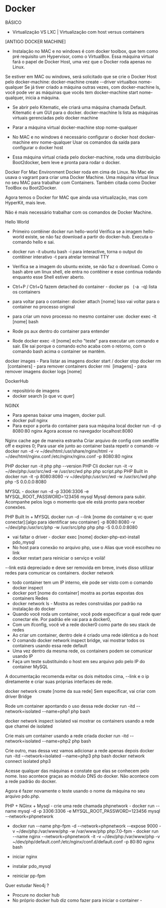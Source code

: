 # Docker

BÁSICO
- Virtualização VS LXC | Virtualização com host versus containers

[ANTIGO DOCKER MACHINE]
- Instalação no MAC e no windows é com docker toolbox, que tem como pré requisito um Hypervisor, como o VirtualBox. Essa máquina virtual fará o papel de Docker Host, uma vez que o Docker roda apenas no Linux.

Se estiver em MAC ou windows, será solicitado que se crie o Docker Host
pelo docker-machine: docker-machine create --driver virtualbox nome-qualquer
Se já tiver criado a máquina outras vezes, com docker-machine ls, você pode ver as máquinas que vocês tem
docker-machine start nome-qualquer, inicia a máquina.

- Se abrir pelo Kitematic, ele criará uma máquina chamada Default. Kitematic é um GUI para o docker.
docker-machine ls lista as máquinas virtuais gerenciadas pelo docker machine

- Parar a máquina virtual docker-machine stop nome-qualquer

- No MAC e no windows é necessário configurar o docker host
docker-machine env nome-qualquer
Usar os comandos da saída para configurar o docker host

- Essa máquina virtual criada pelo docker-machine, roda uma distribuição Boot2docker, bem leve e pronta para rodar o docker.

Docker For Mac Environment
Docker roda em cima de Linux. No Mac ele usava o vagrant para criar uma Docker Machine. Uma máquina virtual linux no seu MAC para trabalhar com Containers. Também citada como Docker ToolBox ou Boot2Docker.

Agora temos o Docker for MAC que ainda usa virtualização, mas com HyperKit, mais leve.

Não é mais necessário trabalhar com os comandos de Docker Machine.

Hello World
- Primeiro contêiner docker run hello-world
Verifica se a imagem hello-world existe, se não faz download a partir do docker-hub. Executa o comando hello e sai.

- docker run -it ubuntu bash
-i para interactive, torna o output do contêiner interativo
-t para atrelar terminal TTY
- Verifica se a imagem do ubuntu existe, se não faz o download. Como o bash abre um linux shell, ele entra no contêiner e esse continua rodando enquanto esse Shell estiver aberto.

- Ctrl+P / Ctrl+Q fazem detached do container
- docker ps   (-a  -q) lista os containers
- para voltar para o container: docker attach [nome] Isso vai voltar para o container no processo original
- para criar um novo processo no mesmo container use: docker exec -it [nome] bash
- Rode ps aux dentro do container para entender
- Rode docker exec -it [nome] echo "teste" para executar um comando e sair. Ele sai porque o comando echo acaba com o retorno, com o comando bash acima o container se mantêm.

docker images - Para listar as imagens
docker start / docker stop
docker rm   [containers] - para remover containers
docker rmi  [imagens] - para remover imagens
docker logs [nome]

DockerHub
- repositório de imagens
- docker search [o que vc quer]

NGINX
- Para apenas baixar uma imagem, docker pull.
- docker pull nginx
- Para expor a porta do container para sua máquina local docker run -d -p 8080:80 nginx
Agora acesse no navegador localhost:8080 

Nginx cache age de maneira estranha
Criar arquivo de config com sendfile off e expires 0;
Para usar ele junto ao container basta repetir o comando -v
docker run -d -v ~/dev/html:/usr/share/nginx/html -v ~/dev/html/nginx.conf:/etc/nginx/nginx.conf -p 8080:80 nginx

PHP
docker run -it php php --version
PHP Cli
docker run -it -v ~/dev/php:/usr/src/wd -w /usr/src/wd php php script.php
PHP Built in
docker run -it -p 8080:8080 -v ~/dev/php:/usr/src/wd -w /usr/src/wd php php -S 0.0.0.0:8080

MYSQL
- docker run -d -p 3306:3306 -e MYSQL_ROOT_PASSWORD=123456 mysql
Mysql demora para subir. Acompanhe pelos logs o momento que ele está pronto para receber conexões.

PHP Built In + MYSQL
docker run -d --link [nome do container q vc quer conectar]:[algo para identificar seu container] -p 8080:8080 -v ~/dev/php:/usr/src/php -w /usr/src/php php php -S 0.0.0.0:8080
- vai faltar o driver
- docker exec [nome] docker-php-ext-install pdo_mysql
- No host para conexão no arquivo php, use o Alias que você escolheu no link
- docker restart para reiniciar o serviço e voilá!

--link está depreciado e deve ser removida em breve, invés disso utilizar redes para comunicar os containers. docker network
- todo container tem um IP interno, ele pode ser visto com o comando docker inspect
- docker port [nome do container] mostra as portas expostas dos containers
Redes
- docker network ls - Mostra as redes construídas por padrão na instalação do docker
- Quando você roda um container, você pode especificar a qual rede quer conectar ele. Por padrão ele vai para a docker0,
- Com um ifconfig, você vê a rede docker0 como parte do seu stack de redes
- Ao criar um container, dentro dele é criado uma rede idêntica a do host
- O comando docker network inspect bridge, vai mostrar todos os containers usando essa rede default
- Uma vez dentro da mesma rede, os containers podem se comunicar usando IP
- Faça um teste substituindo o host em seu arquivo pdo pelo IP do container MySQL

A documentação recomenda evitar os dois métodos cima, --link e o ip diretamente e criar suas próprias interfaces de rede.

docker network create [nome da sua rede]
Sem especificar, vai criar com driver Bridge

Rode um container apontando o uso dessa rede
docker run -itd --network=isolated --name=php1 php bash

docker network inspect isolated vai mostrar os containers usando a rede que chamei de isolated

Crie mais um container usando a rede criada
docker run -itd --network=isolated --name=php2 php bash

Crie outro, mas dessa vez vamos adicionar a rede apenas depois
docker run -itd --network=isolated --name=php3 php bash
docker network connect isolated php3

Acesse qualquer das máquinas e constate que elas se conhecem pelo nome.
Isso acontece graças ao módulo DNS do docker. Não acontece com a rede padrão do docker.

Agora é fazer novamente o teste usando o nome da máquina no seu arquivo pdo.php.

PHP + NGinx + Mysql
- crie uma rede chamada phpnetwork
- docker run --name mysql -d -p 3306:3306 -e MYSQL_ROOT_PASSWORD=123456 mysql --network=phpnetwork
- docker run --name php-fpm -d --network=phpnetwork --expose 9000 -v ~/dev/php:/var/www/php -w /var/www/php php:7.0-fpm
- docker run --name nginx --network=phpnetwork -it -v ~/dev/php:/var/www/php -v ~/dev/php/default.conf:/etc/nginx/conf.d/default.conf -p 80:80 nginx bash

- iniciar nginx
- instalar pdo_mysql
- reiniciar pp-fpm

Quer estudar Neo4j ?
- Procure no docker hub
- No próprio docker hub diz como fazer para iniciar o container
- 
